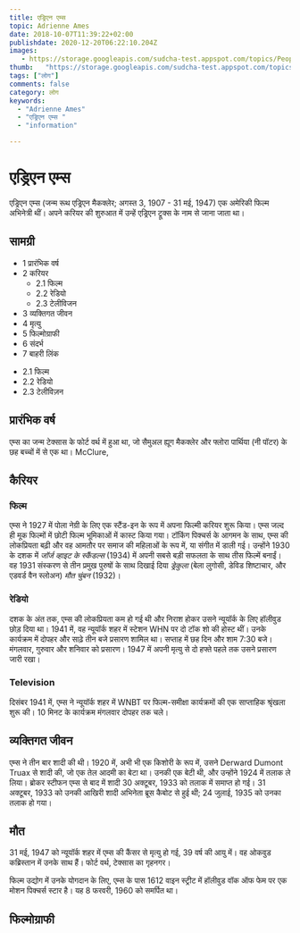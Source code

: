 ```yaml
---
title: एड्रिएन एम्स 
topic: Adrienne Ames
date: 2018-10-07T11:39:22+02:00
publishdate: 2020-12-20T06:22:10.204Z
images: 
   - https://storage.googleapis.com/sudcha-test.appspot.com/topics/People/adrienne_ames/1.jpeg
thumb:   "https://storage.googleapis.com/sudcha-test.appspot.com/topics/People/adrienne_ames/thumb.jpeg"
tags: ["लोग"]
comments: false
category: लोग
keywords: 
  - "Adrienne Ames"
  - "एड्रिएन एम्स "
  - "information"

---
```

<h1> एड्रिएन एम्स </h1> <p> एड्रिएन एम्स (जन्म रूथ एड्रिएन मैकक्लेर; अगस्त 3, 1907 - 31 मई, 1947) एक अमेरिकी फिल्म अभिनेत्री थीं। अपने करियर की शुरुआत में उन्हें एड्रिएन ट्रूक्स के नाम से जाना जाता था। </p> <h2> सामग्री </h2> <ul> <li> 1 प्रारंभिक वर्ष </li> <li> 2 करियर <ul> <li> 2.1 फिल्म </li><li>2.2 रेडियो </li> <li> 2.3 टेलीविजन </li> </ul> </li> <li> 3 व्यक्तिगत जीवन </li> <li> 4 मृत्यु </li> <li > 5 फिल्मोग्राफी </li> <li> 6 संदर्भ </li> <li> 7 बाहरी लिंक </li> </ul> <ul> <li> 2.1 फिल्म </li> <li> 2.2 रेडियो </li > <li> 2.3 टेलीविज़न </li> </ul> <h2> प्रारंभिक वर्ष </h2> <p> एम्स का जन्म टेक्सास के फोर्ट वर्थ में हुआ था, जो सैमुअल ह्यूग मैकक्लेर और फ्लोरा पार्थिया (नी पॉटर) के छह बच्चों में से एक था। McClure, </p> <h2> कैरियर </h2> <h3> फिल्म </h3> <p> एम्स ने 1927 में पोला नेग्री के लिए एक स्टैंड-इन के रूप में अपना फिल्मी करियर शुरू किया। एम्स जल्द ही मूक फिल्मों में छोटी फिल्म भूमिकाओं में कास्ट किया गया। टॉकिंग पिक्चर्स के आगमन के साथ, एम्स की लोकप्रियता बढ़ी और वह आमतौर पर समाज की महिलाओं के रूप में, या संगीत में डाली गई। उन्होंने 1930 के दशक में <i> जॉर्ज व्हाइट के स्कैंडल्स </i> (1934) में अपनी सबसे बड़ी सफलता के साथ तीस फिल्में बनाईं। वह 1931 संस्करण से तीन प्रमुख पुरुषों के साथ दिखाई दिया <i> ड्रेकुला </i> (बेला लुगोसी, डेविड शिष्टाचार, और एडवर्ड वैन स्लोअन) <i> मौत चुंबन </i> (1932)। </P में > <h3> रेडियो </h3> <p> दशक के अंत तक, एम्स की लोकप्रियता कम हो गई थी और निराश होकर उसने न्यूयॉर्क के लिए हॉलीवुड छोड़ दिया था। 1941 में, वह न्यूयॉर्क शहर में स्टेशन WHN पर दो टॉक शो की होस्ट थीं। उनके कार्यक्रम में दोपहर और साढ़े तीन बजे प्रसारण शामिल था। सप्ताह में छह दिन और शाम 7:30 बजे। मंगलवार, गुरुवार और शनिवार को प्रसारण। 1947 में अपनी मृत्यु से दो हफ्ते पहले तक उसने प्रसारण जारी रखा। </p> <h3> Television </h3> <p> दिसंबर 1941 में, एम्स ने न्यूयॉर्क शहर में WNBT पर फिल्म-समीक्षा कार्यक्रमों की एक साप्ताहिक श्रृंखला शुरू की। 10 मिनट के कार्यक्रम मंगलवार दोपहर तक चले। </p> <h2> व्यक्तिगत जीवन </h2> <p> एम्स ने तीन बार शादी की थी। 1920 में, अभी भी एक किशोरी के रूप में, उसने Derward Dumont Truax से शादी की, जो एक तेल आदमी का बेटा था। उनकी एक बेटी थी, और उन्होंने 1924 में तलाक ले लिया। ब्रोकर स्टीफन एम्स से बाद में शादी 30 अक्टूबर, 1933 को तलाक में समाप्त हो गई। 31 अक्टूबर, 1933 को उनकी आखिरी शादी अभिनेता ब्रूस कैबोट से हुई थी; 24 जुलाई, 1935 को उनका तलाक हो गया। </p> <h2> मौत </h2> <p> 31 मई, 1947 को न्यूयॉर्क शहर में एम्स की कैंसर से मृत्यु हो गई, 39 वर्ष की आयु में। वह ओकवुड कब्रिस्तान में उनके साथ हैं। फोर्ट वर्थ, टेक्सास का गृहनगर। </p> <p> फिल्म उद्योग में उनके योगदान के लिए, एम्स के पास 1612 वाइन स्ट्रीट में हॉलीवुड वॉक ऑफ फेम पर एक मोशन पिक्चर्स स्टार है। यह 8 फरवरी, 1960 को समर्पित था। </p> <h2> फिल्मोग्राफी </h2> 